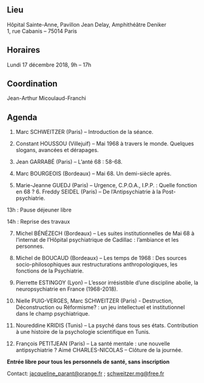 ## Lieu
Hôpital Sainte-Anne, Pavillon Jean Delay, Amphithéâtre Deniker    
1, rue Cabanis – 75014 Paris

## Horaires
Lundi 17 décembre 2018, 9h – 17h

## Coordination
Jean-Arthur Micoulaud-Franchi

## Agenda

1. Marc SCHWEITZER (Paris) – Introduction de la séance.

2. Constant HOUSSOU (Villejuif) – Mai 1968 à travers le monde. Quelques slogans, avancées et dérapages.

3. Jean GARRABÉ (Paris) – L’anté 68 : 58-68.

4. Marc BOURGEOIS (Bordeaux) – Mai 68. Un demi-siècle après.

5. Marie-Jeanne GUEDJ (Paris) – Urgence, C.P.O.A., I.P.P. : Quelle fonction en 68 ? 6. Freddy SEIDEL (Paris) – De l’Antipsychiatrie à la Post-psychiatrie.

13h : Pause déjeuner libre

14h : Reprise des travaux

7. Michel BÉNÉZECH (Bordeaux) – Les suites institutionnelles de Mai 68 à l’internat de l’Hôpital psychiatrique de Cadillac : l’ambiance et les personnes.

8. Michel de BOUCAUD (Bordeaux) – Les temps de 1968 : Des sources socio-philosophiques aux restructurations anthropologiques, les fonctions de la Psychiatrie.

9. Pierrette ESTINGOY (Lyon) – L’essor irrésistible d’une discipline abolie, la neuropsychiatrie en France (1968-2018).

10. Nielle PUIG-VERGES, Marc SCHWEITZER (Paris) - Destruction, Déconstruction ou Réformisme? : un jeu intellectuel et institutionnel dans le champ psychiatrique.

11. Noureddine KRIDIS (Tunis) – La psyché dans tous ses états. Contribution à une histoire de la psychologie scientifique en Tunis.

12. François PETITJEAN (Paris) – La santé mentale : une nouvelle antipsychiatrie ? Aimé CHARLES-NICOLAS – Clôture de la journée.

**Entrée libre pour tous les personnels de santé, sans inscription**

Contact: jacqueline_parant@orange.fr ; schweitzer.mg@free.fr

